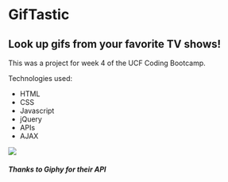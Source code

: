 # GifTastic

## Look up gifs from your favorite TV shows!

This was a project for week 4 of the UCF Coding Bootcamp.

Technologies used:
* HTML
* CSS
* Javascript
* jQuery
* APIs
* AJAX

![](https://media.giphy.com/media/Myrl3DnFGuuvS/giphy.gif)


##### Thanks to Giphy for their API
